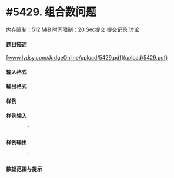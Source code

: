 
# #5429. 组合数问题
内存限制：512 MiB 时间限制：20 Sec提交 提交记录 讨论
#### 题目描述
[www.lydsy.com/JudgeOnline/upload/5429.pdf](upload/5429.pdf)

#### 输入格式

#### 输出格式

#### 样例

#### 样例输入

			`
#### 样例输出

			`
#### 数据范围与提示

